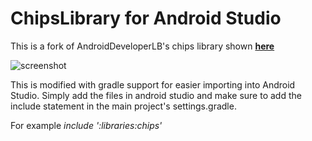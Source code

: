 ChipsLibrary for Android Studio
===============================

This is a fork of AndroidDeveloperLB's chips library shown [**here**][1]

![screenshot][3]

This is modified with gradle support for easier importing into Android Studio. Simply add the files in android studio and make sure to add the include statement in the main project's settings.gradle. 

For example *include ':libraries:chips'*















  [1]: https://github.com/AndroidDeveloperLB/ChipsLibrary
  [3]: https://lh3.googleusercontent.com/-0tiDXRdjE9w/UEKSRdUaS6I/AAAAAAAAoqw/thtcKMWSWKs/w393-h683-no/png.png

